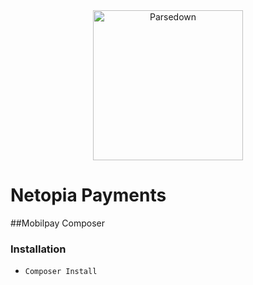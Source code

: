 <div align="center"><a href="https://netopia-payments.com/"><img alt="Parsedown" src="https://suport.mobilpay.ro/np-logo-blue.svg" width="240" /></a></div>

# Netopia Payments
##Mobilpay Composer

### Installation
* <code>Composer Install</code>
